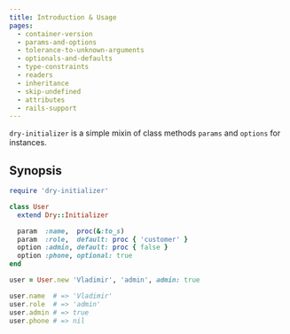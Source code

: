 ```yaml
---
title: Introduction & Usage
pages:
  - container-version
  - params-and-options
  - tolerance-to-unknown-arguments
  - optionals-and-defaults
  - type-constraints
  - readers
  - inheritance
  - skip-undefined
  - attributes
  - rails-support
---
```


`dry-initializer` is a simple mixin of class methods `params` and `options` for instances.

## Synopsis

```ruby
require 'dry-initializer'

class User
  extend Dry::Initializer

  param  :name,  proc(&:to_s)
  param  :role,  default: proc { 'customer' }
  option :admin, default: proc { false }
  option :phone, optional: true
end

user = User.new 'Vladimir', 'admin', admin: true

user.name  # => 'Vladimir'
user.role  # => 'admin'
user.admin # => true
user.phone # => nil
```
